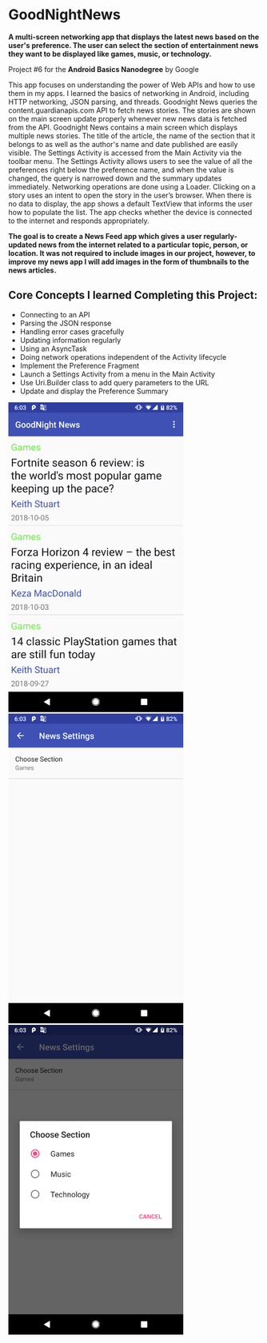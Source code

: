 # GoodNightNews

<b> A multi-screen networking app that displays the latest news based on the user's preference. The user can select the section of
 entertainment news they want to be displayed like games, music, or technology. </b> 

<p> Project #6 for the <b>Android Basics Nanodegree</b> by Google </p>

<p> This app focuses on understanding the power of Web APIs and how to use them in my apps. I learned the basics of networking in Android, including HTTP networking, JSON parsing, and threads. Goodnight News queries the content.guardianapis.com API to fetch news stories. The stories are shown on the main screen update properly whenever new news data is fetched from the API. Goodnight News contains a main screen which displays multiple news stories. The title of the article, the name of the section that it belongs to as well as the author's name and date published are easily visible. The Settings Activity is accessed from the Main Activity via the toolbar menu. The Settings Activity allows users to see the value of all the preferences right below the preference name, and when the value is changed, the query is narrowed down and the summary updates immediately. Networking operations are done using a Loader. 
Clicking on a story uses an intent to open the story in the user’s browser. When there is no data to display, the app shows a 
default TextView that informs the user how to populate the list. The app checks whether the device is connected to the internet and 
responds appropriately. </p>
 
<b> The goal is to create a News Feed app which gives a user regularly-updated news from the internet related to a particular topic, person, or location. It was not required to include images in our project, however, to improve my news app I will add images in the form of thumbnails to the news articles. </b>

Core Concepts I learned Completing this Project:
----------------------------------------------

-	Connecting to an API
-	Parsing the JSON response
-	Handling error cases gracefully
-	Updating information regularly 
-	Using an AsyncTask
-	Doing network operations independent of the Activity lifecycle
-	Implement the Preference Fragment 
-	Launch a Settings Activity from a menu in the Main Activity
-	Use Uri.Builder class to add query parameters to the URL
-	Update and display the Preference Summary

<img src="GoodNightNews\MainPage.png" width="350" height="620"> <img src="GoodNightNews\SettingsActivity.png" width="350" height="620">
<img src="GoodNightNews\SettingsOptions.png" width="350" height="620"> 
